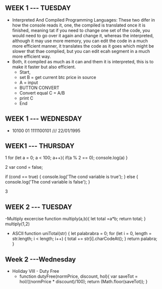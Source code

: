 ## WEEK 1 --- TUESDAY
- Interpreted And Compiled Programming Languages:   These two difer in how the console reads it, one, the compiled is translated once it is finished, meaning tat if you need to change one set of the code, you would need to go over it again and change it, whereas the interpreted, although it may use more memory, you can edit the code in a much more efficient manner, it translates the code as it goes which might be slower that thae complied, but you can edit ecah segment in a much more efficient way.
- Both, it compiled as much as it can and them it is interpreted, this is to make it faster but also efficient.
  - Start, 
  - set B = get current btc price in source
  - A = input
  - BUTTON CONVERT 
  - Convert equal C = A/B
  - print C
  - End

## WEEK 1 --- WEDNESDAY
- 10100 01 1111100101   /// 22/01/1995

## WEEK1  --- THURSDAY
1 for (let a = 0; a < 100; a++){
    if(a % 2 == 0);
    console.log(a)
}

2 var cond = false;

if (cond == true) {
  console.log('The cond variable is true');
} else {
  console.log('The cond variable is false');
}

3 


## WEEK 2  --- TUESDAY
-Multiply excercise
function multiply(a,b){
    let total =a*b;
    return total;
}
multiply(1,2)

- ASCII 
function uniTotal(str) {
  let palabrabra = 0;
  for (let i = 0, length = str.length; i < length; i++) {
    total += str[i].charCodeAt();
  }
  return palabra;
}


## Week 2 ---Wednesday
- Holiday VIII - Duty Free
  - function dutyFree(normPrice, discount, hol){
  var saveTot = hol/((normPrice * discount)/100);
  return (Math.floor(saveTot));
  }
